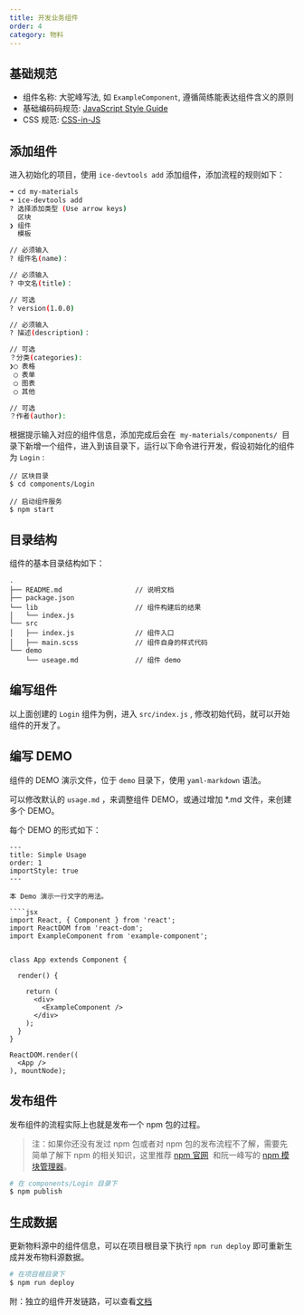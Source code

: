 ```yaml
---
title: 开发业务组件
order: 4
category: 物料
---
```


## 基础规范

- 组件名称: 大驼峰写法, 如 `ExampleComponent`, 遵循简练能表达组件含义的原则
- 基础编码码规范: [JavaScript Style Guide](https://github.com/airbnb/javascript)
- CSS 规范: [CSS-in-JS](https://github.com/MicheleBertoli/css-in-js)

## 添加组件

进入初始化的项目，使用 `ice-devtools add` 添加组件，添加流程的规则如下：

```bash
➜ cd my-materials
➜ ice-devtools add
? 选择添加类型 (Use arrow keys)
  区块
❯ 组件
  模板

// 必须输入
? 组件名(name)：

// 必须输入
? 中文名(title)：

// 可选
? version(1.0.0)

// 必须输入
? 描述(description)：

// 可选
？分类(categories):
❯◯ 表格
 ◯ 表单
 ◯ 图表
 ◯ 其他

// 可选
？作者(author):

```

根据提示输入对应的组件信息，添加完成后会在  `my-materials/components/`  目录下新增一个组件，进入到该目录下，运行以下命令进行开发，假设初始化的组件为 `Login` :

```plain
// 区块目录
$ cd components/Login

// 启动组件服务
$ npm start
```

## 目录结构

组件的基本目录结构如下：

```
.
├── README.md                  // 说明文档
├── package.json   
└── lib                        // 组件构建后的结果    
│   └── index.js         
└── src
│   ├── index.js               // 组件入口
│   ├── main.scss              // 组件自身的样式代码
└── demo                        
    └── useage.md              // 组件 demo
```

## 编写组件

以上面创建的 `Login` 组件为例，进入 `src/index.js` , 修改初始代码，就可以开始组件的开发了。

## 编写 DEMO

组件的 DEMO 演示文件，位于 `demo` 目录下，使用 `yaml-markdown` 语法。

可以修改默认的 `usage.md` ，来调整组件 DEMO，或通过增加 *.md 文件，来创建多个 DEMO。

每个 DEMO 的形式如下：

```
---
title: Simple Usage
order: 1
importStyle: true
---

本 Demo 演示一行文字的用法。

````jsx
import React, { Component } from 'react';
import ReactDOM from 'react-dom';
import ExampleComponent from 'example-component';


class App extends Component {

  render() {

    return (
      <div>
        <ExampleComponent />
      </div>
    );
  }
}

ReactDOM.render((
  <App />
), mountNode);
````

## 发布组件

发布组件的流程实际上也就是发布一个 npm 包的过程。

> 注：如果你还没有发过 npm 包或者对 npm 包的发布流程不了解，需要先简单了解下 npm 的相关知识，这里推荐 [npm 官网](https://www.npmjs.com/)  和阮一峰写的 [npm 模块管理器](http://javascript.ruanyifeng.com/nodejs/npm.html)。

```bash
# 在 components/Login 目录下
$ npm publish
```

## 生成数据

更新物料源中的组件信息，可以在项目根目录下执行 `npm run deploy` 即可重新生成并发布物料源数据。

```bash
# 在项目根目录下
$ npm run deploy
```

附：独立的组件开发链路，可以查看[文档](https://github.com/alibaba/ice/wiki/%E7%8B%AC%E7%AB%8B%E7%BB%84%E4%BB%B6%E5%BC%80%E5%8F%91%E6%B5%81%E7%A8%8B)